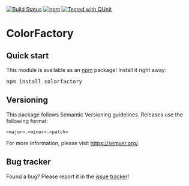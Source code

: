 [![Build Status](https://travis-ci.com/Krinkle/node-colorfactory.svg?branch=master)](https://travis-ci.com/Krinkle/node-colorfactory) [![npm](https://img.shields.io/npm/v/colorfactory.svg?style=flat)](https://www.npmjs.com/package/colorfactory) [![Tested with QUnit](https://img.shields.io/badge/tested_with-qunit-9c3493.svg)](https://qunitjs.com/)

ColorFactory
=================

Quick start
----------

This module is available as an [npm](http://npmjs.org/) package! Install it right away:

<pre lang="bash">
npm install colorfactory
</pre>

Versioning
----------

This package follows Semantic Versioning guidelines. Releases use the following format:

`<major>.<minor>.<patch>`

For more information, please visit <https://semver.org/>.

Bug tracker
-----------

Found a bug? Please report it in the [issue tracker](https://github.com/Krinkle/node-colorfactory/issues)!
